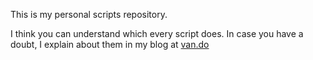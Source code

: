 This is my personal scripts repository.

I think you can understand which every script does. In case you have a
doubt, I explain about them in my blog at [van.do](http://van.do)
